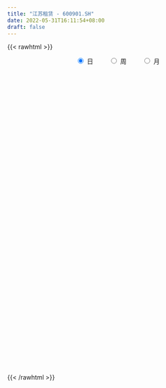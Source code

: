 ```yaml
---
title: "江苏租赁 - 600901.SH"
date: 2022-05-31T16:11:54+08:00
draft: false
---
```

{{< rawhtml >}}
    <div style="text-align: center">
        <label style="padding: 1rem;"><input style="margin-right: .5rem" type="radio" name="period" value="D" checked onclick="period_change(this)">日</label>
        <label style="padding: 1rem;"><input style="margin-right: .5rem" type="radio" name="period" value="W" onclick="period_change(this)">周</label>
        <label style="padding: 1rem;"><input style="margin-right: .5rem" type="radio" name="period" value="M" onclick="period_change(this)">月</label>
    </div>
    <div id="chart" style="height: 700px;"></div> 
    <script type="text/javascript">
        const D_v = [77847.0,58441.0,136965.58,109705.76,92277.81,76490.65,130241.2,122609.72,112179.14,156838.14,78187.45,58879.53,193073.0,135028.9,47012.0,55567.0,94654.34,46247.28,57328.27,44833.5,45670.28,56320.0,90008.09,47665.33,72191.0,81678.57,67113.0,52177.0,40929.0,65237.0,58009.99,63609.07,56734.08,85635.46,54046.0,53982.0,64424.03,42637.76,62832.0,75049.0,63107.0,67605.0,60308.0,69906.18,52095.0,72755.0,85595.5,88498.5,84505.18,58885.72,53972.0,117442.6,92926.89,124751.9,74208.1,49139.13,70342.59,56786.35,60741.83,50767.0,50289.43,75028.38,99716.13,128887.62,189721.59,153031.1,187992.59,159379.45,84742.0,104531.92,71844.63,116722.0,96529.43,193436.51,128582.07,222656.0,159961.0,155618.99,213650.3,226040.98,189857.99,157928.1,172332.4,105466.68,103209.98,96816.0,91104.89,211991.01,164283.72,199013.99,135733.28,173480.76,113071.0,190749.0,242134.75,141838.0,98448.0,78049.68,84647.0,81070.0,86169.18,145415.72,151689.94,143771.14,165075.37,92176.74,105393.0,130852.01,103203.0,123295.0,122499.57,103122.19,141463.2,110250.99,100087.0,533573.39,505465.87,606977.45,233468.27,172594.2,143183.06,100123.48,111481.0,101737.0,98287.0,95963.16,76327.77,72855.0,53358.48,71887.26,83940.66,78948.63,81595.51,90155.0,142027.0,96033.65,74206.14,181858.62,165851.18,182456.94,110852.99,129223.7,75742.7,77173.6,104374.52,136703.43,79717.59,146394.72,84263.44,116910.43,110070.5,87824.5,75919.5,110989.58,167285.09,171636.87,154147.0,163933.27,167273.91,177426.19,124581.92,103235.73,143148.3,96449.5,115095.05,104307.5,185670.74,136727.32,126612.33,152089.4,139062.02,132015.0,119107.71,128733.32,126007.62,149223.72,83605.14,104900.48,123090.92,81128.23,80460.75,112294.93,92017.84,99527.75,81571.02,165313.25,182380.57,104398.55,109950.7,138614.89,121278.78,140941.59,121889.97,129758.33,144770.18,175544.67,116842.63,127222.26,72826.76,194974.64,160678.25,109187.2,83583.57,112395.07,99670.19,75523.19,68845.0,88621.0,119048.02,79288.0,76544.23,101925.99,154048.14,144053.93,127384.31,124766.78,149868.76,206264.75,123578.81,112958.93,125107.44,122084.34,108244.17,95350.46,159308.71,214330.87,220914.44,186988.21,149287.63,156267.88,146904.11,205461.03,258028.99,188254.48,220319.35,190004.25,147348.07,123036.0,124760.81,160251.17,114225.96,328754.88,196843.36,119957.25,197033.56,147652.43,179375.0,173092.85,197013.35,262455.36]
const D_histogram = [0.0,-0.0011870085,0.0100295404,0.0194878401,0.0225430691,0.0219733231,0.0244592187,0.0263002517,0.019845943,0.0144331937,0.0063567154,0.001180469,-0.0155918184,-0.028602412,-0.0343407279,-0.0375286201,-0.0364785257,-0.0351308298,-0.0341743036,-0.0334415894,-0.0322178419,-0.0318576708,-0.0266371232,-0.020963543,-0.0158491533,-0.0071563229,-0.0049818005,-0.0022410489,-0.0004709711,-0.000000896,-0.0015509042,0.0016591519,0.0064936574,0.0132651119,0.0131370846,0.0116288865,0.0087146775,0.0080323981,0.0063797271,0.0053843188,0.0024667619,-0.0009211171,-0.0038242012,-0.0062689064,-0.0053035801,-0.0052197131,-0.003887551,-0.0030337274,-0.0019176755,-0.0000915124,0.0032648395,0.0032359856,0.0034598864,0.0008486827,-0.0034045603,-0.0048888726,-0.0015684351,0.0027997622,0.0052152886,0.0056749018,0.0054650629,0.0078016898,0.0068460865,0.0115834051,0.0190270754,0.0229726607,0.0179252101,0.0122192553,0.0081587229,0.0041367652,0.0015274031,-0.0024436645,-0.0034870758,0.0009409455,0.0043967924,0.0112194103,0.0179821363,0.0225249304,0.0301476322,0.0416128523,0.0464624133,0.0462117839,0.0361309558,0.0292501811,0.0199147565,0.0100782977,0.0034007583,0.0109346957,0.0132801224,0.0098334911,0.0053015563,-0.0032589266,-0.0091274453,-0.0100063492,-0.0035216856,-0.0052490893,-0.0066668385,-0.011368394,-0.0178621832,-0.0215243938,-0.0213838938,-0.0253662476,-0.0233315632,-0.0253200825,-0.0302618212,-0.0283919668,-0.0276467313,-0.0257955447,-0.0197220108,-0.0178167363,-0.0150095265,-0.0093759328,0.0019161424,0.0096172174,0.0164287947,0.0264492453,0.0283801699,0.0090183058,-0.0072384012,-0.0176998698,-0.0245337504,-0.0268992557,-0.0292526604,-0.0272411453,-0.0249175406,-0.0206828266,-0.0172056293,-0.0143462943,-0.011997798,-0.0100588705,-0.0060749694,-0.0021977055,0.0008209725,0.0037348946,0.0052348838,0.0063515884,0.0077485458,0.0110171635,0.0110951515,0.0085568158,0.0062663111,0.004836818,0.0046107886,0.0033471305,0.004472006,0.007618312,0.0082755239,0.0073256881,0.0059951852,0.0050756749,0.0044504006,0.003432296,0.0028134071,0.0030706556,0.0062305832,0.0086496055,0.0110512237,0.0138907346,0.0162243105,0.0163009549,0.0161088359,0.0145346086,0.0085760914,0.0049168109,0.0034727708,0.0022979758,0.0043221886,0.0034810979,0.0008738659,-0.0098404803,-0.0155369028,-0.0225085763,-0.0268952628,-0.0228227801,-0.0142032269,-0.0055335359,0.000345314,0.0041659527,0.0041063665,0.0027955033,0.0031494908,0.0051083619,0.0073716902,0.0090905114,0.0079768247,0.0116756696,0.0074618015,0.0044400953,0.002313896,0.0008551683,0.0028632216,0.0057453864,0.0078178541,0.0044955611,-0.0044181667,-0.0157656511,-0.0214664693,-0.0226804079,-0.0245405164,-0.0409282004,-0.0416779091,-0.038433169,-0.0315802748,-0.0269204153,-0.0202442386,-0.0143950036,-0.0123118001,-0.0126702161,-0.0055896157,-0.0037264163,0.002518521,0.0093898421,0.0216200813,0.0317707464,0.0310789753,0.0348652937,0.0334457409,0.0418504375,0.0392203992,0.0368636793,0.0335244031,0.0308549296,0.0298682794,0.0251592385,0.0183065879,0.0181625681,0.0055331313,-0.0148659824,-0.0205948181,-0.0245096721,-0.0210850474,-0.0084244675,0.0004524515,0.0100588786,0.0178155234,0.0150438298,0.0158929045,0.0147697617,0.0106487905,0.0090078893,0.0042261382,0.0125863139,0.0132536338,0.0126014384,0.0039864678,0.002131599,0.0028193133,0.0008908992,-0.002507994,0.0040065049]
const D_fast = [0.0,-0.0014837607,0.0122401734,0.0265704331,0.0352614294,0.0401850142,0.0487857144,0.0572018104,0.0557089875,0.0539045366,0.0474172371,0.042536108,0.021865866,0.0017046694,-0.0126188285,-0.0251888758,-0.0332584128,-0.0406934243,-0.048280474,-0.0559081572,-0.0627388701,-0.0703431168,-0.07178185,-0.0713491555,-0.0701970541,-0.0632933045,-0.0623642322,-0.0601837428,-0.0585314078,-0.0580615567,-0.0599992909,-0.0563744469,-0.049916527,-0.0398287945,-0.0366725507,-0.0352735271,-0.0360090667,-0.0346832466,-0.0347409859,-0.0343903145,-0.0366911809,-0.0403093392,-0.0441684735,-0.0481804053,-0.048540974,-0.0497620353,-0.0494017609,-0.0493063692,-0.0486697362,-0.0468664512,-0.0426938895,-0.0419137469,-0.0408248745,-0.0432239076,-0.0483282907,-0.0510348211,-0.0481064923,-0.0430383545,-0.0393190059,-0.0374406673,-0.0362842405,-0.0319971911,-0.0312412728,-0.0236081029,-0.0114076638,-0.0017189133,-0.0022850613,-0.0049362023,-0.006957054,-0.0099448204,-0.0121723317,-0.0167543154,-0.0186694957,-0.0140062381,-0.0094511931,0.0001762774,0.0114345375,0.0216085641,0.0367681741,0.0586366072,0.0751017715,0.0864040881,0.0853559989,0.0857877695,0.081431034,0.0741141497,0.0682867998,0.0785544112,0.0842198684,0.0832316099,0.0800250643,0.0706498497,0.0624994696,0.0591189784,0.0647232207,0.0616835447,0.0585990857,0.0510554318,0.0400960968,0.0310527877,0.0258473143,0.0155233985,0.0117251922,0.0034066522,-0.0091005417,-0.014328679,-0.0204951264,-0.0250928259,-0.0239497947,-0.0264987043,-0.0274438761,-0.0241542657,-0.0123831548,-0.0022777755,0.0086410005,0.0252737624,0.0342997295,0.0171924419,-0.0008738654,-0.0157603015,-0.0287276197,-0.0378179389,-0.0474845088,-0.0522832799,-0.0561890604,-0.057125053,-0.0579492631,-0.0586765016,-0.0593274549,-0.059903245,-0.0574380863,-0.0541102487,-0.0508863275,-0.0470386819,-0.0442299716,-0.04152537,-0.0381912761,-0.0321683675,-0.0293165916,-0.0297157234,-0.0304396504,-0.030659939,-0.0297332712,-0.0301601467,-0.0279172696,-0.0228663857,-0.0201402927,-0.0192587066,-0.0190904131,-0.0187410047,-0.0182536789,-0.0184137094,-0.0183292466,-0.0173043342,-0.0125867608,-0.0080053371,-0.0028409129,0.0034712816,0.0098609351,0.0140128182,0.0178479082,0.019907333,0.0160928387,0.0136627609,0.0130869135,0.0124866124,0.0155913724,0.0156205562,0.0132317907,0.0000573244,-0.0095233239,-0.0221221414,-0.0332326436,-0.0348658559,-0.0297971094,-0.0225108025,-0.0165456241,-0.0116834971,-0.0107164917,-0.0113284791,-0.0101871189,-0.0069511574,-0.0028449065,0.0011465426,0.002027062,0.0086448244,0.0062964066,0.0043847242,0.002836999,0.0015920633,0.0043159221,0.0086344334,0.0126613647,0.0104629619,0.0004446924,-0.0148442047,-0.0259116402,-0.0327956808,-0.0407909184,-0.0674106526,-0.0785798385,-0.0849433906,-0.0859855652,-0.0880558095,-0.0864406925,-0.0841902083,-0.0851849548,-0.0887109248,-0.0830277284,-0.0820961331,-0.0752215655,-0.0660027839,-0.0483675244,-0.0302741727,-0.0231962,-0.0106935581,-0.0037516756,0.0151156303,0.0222906919,0.0291498917,0.0341917163,0.0392359752,0.0457163948,0.0472971635,0.04502116,0.0494177821,0.0381716282,0.0140560189,0.0031784787,-0.0068637933,-0.0087104304,0.0018440326,0.0108340645,0.0229552112,0.0351657369,0.0361550008,0.0409773015,0.0435465992,0.0420878256,0.0426988967,0.0389736801,0.0504804343,0.0544611627,0.0569593269,0.0493409733,0.0480190042,0.0494115468,0.0477058575,0.0436799658,0.0511960909]
const D_slow = [0.0,-0.0002967521,0.002210633,0.007082593,0.0127183603,0.0182116911,0.0243264957,0.0309015587,0.0358630444,0.0394713429,0.0410605217,0.0413556389,0.0374576844,0.0303070814,0.0217218994,0.0123397444,0.0032201129,-0.0055625945,-0.0141061704,-0.0224665678,-0.0305210282,-0.038485446,-0.0451447268,-0.0503856125,-0.0543479008,-0.0561369816,-0.0573824317,-0.0579426939,-0.0580604367,-0.0580606607,-0.0584483867,-0.0580335988,-0.0564101844,-0.0530939064,-0.0498096353,-0.0469024136,-0.0447237443,-0.0427156447,-0.041120713,-0.0397746333,-0.0391579428,-0.0393882221,-0.0403442724,-0.041911499,-0.043237394,-0.0445423222,-0.04551421,-0.0462726418,-0.0467520607,-0.0467749388,-0.0459587289,-0.0451497325,-0.0442847609,-0.0440725903,-0.0449237303,-0.0461459485,-0.0465380573,-0.0458381167,-0.0445342946,-0.0431155691,-0.0417493034,-0.0397988809,-0.0380873593,-0.035191508,-0.0304347392,-0.024691574,-0.0202102715,-0.0171554576,-0.0151157769,-0.0140815856,-0.0136997348,-0.0143106509,-0.0151824199,-0.0149471835,-0.0138479854,-0.0110431329,-0.0065475988,-0.0009163662,0.0066205418,0.0170237549,0.0286393582,0.0401923042,0.0492250431,0.0565375884,0.0615162775,0.064035852,0.0648860415,0.0676197155,0.0709397461,0.0733981188,0.0747235079,0.0739087763,0.0716269149,0.0691253276,0.0682449062,0.0669326339,0.0652659243,0.0624238258,0.05795828,0.0525771815,0.0472312081,0.0408896462,0.0350567554,0.0287267348,0.0211612795,0.0140632878,0.0071516049,0.0007027188,-0.0042277839,-0.008681968,-0.0124343496,-0.0147783328,-0.0142992972,-0.0118949929,-0.0077877942,-0.0011754829,0.0059195596,0.0081741361,0.0063645358,0.0019395683,-0.0041938693,-0.0109186832,-0.0182318483,-0.0250421346,-0.0312715198,-0.0364422264,-0.0407436338,-0.0443302073,-0.0473296568,-0.0498443745,-0.0513631168,-0.0519125432,-0.0517073001,-0.0507735764,-0.0494648555,-0.0478769584,-0.0459398219,-0.043185531,-0.0404117431,-0.0382725392,-0.0367059614,-0.0354967569,-0.0343440598,-0.0335072772,-0.0323892757,-0.0304846977,-0.0284158167,-0.0265843947,-0.0250855984,-0.0238166796,-0.0227040795,-0.0218460055,-0.0211426537,-0.0203749898,-0.018817344,-0.0166549426,-0.0138921367,-0.010419453,-0.0063633754,-0.0022881367,0.0017390723,0.0053727244,0.0075167473,0.00874595,0.0096141427,0.0101886367,0.0112691838,0.0121394583,0.0123579248,0.0098978047,0.006013579,0.0003864349,-0.0063373808,-0.0120430758,-0.0155938826,-0.0169772665,-0.016890938,-0.0158494499,-0.0148228582,-0.0141239824,-0.0133366097,-0.0120595192,-0.0102165967,-0.0079439688,-0.0059497627,-0.0030308452,-0.0011653949,-0.0000553711,0.000523103,0.000736895,0.0014527004,0.002889047,0.0048435106,0.0059674008,0.0048628592,0.0009214464,-0.0044451709,-0.0101152729,-0.016250402,-0.0264824521,-0.0369019294,-0.0465102216,-0.0544052904,-0.0611353942,-0.0661964538,-0.0697952047,-0.0728731547,-0.0760407088,-0.0774381127,-0.0783697168,-0.0777400865,-0.075392626,-0.0699876057,-0.0620449191,-0.0542751752,-0.0455588518,-0.0371974166,-0.0267348072,-0.0169297074,-0.0077137876,0.0006673132,0.0083810456,0.0158481154,0.0221379251,0.026714572,0.0312552141,0.0326384969,0.0289220013,0.0237732968,0.0176458788,0.0123746169,0.0102685001,0.0103816129,0.0128963326,0.0173502135,0.0211111709,0.025084397,0.0287768375,0.0314390351,0.0336910074,0.034747542,0.0378941204,0.0412075289,0.0443578885,0.0453545054,0.0458874052,0.0465922335,0.0468149583,0.0461879598,0.047189586]
const D_data = [['2021-05-20', 5.1079, 5.0333, 5.0147, 5.1079],['2021-05-21', 5.0519, 5.0147, 5.0147, 5.0706],['2021-05-24', 5.0053, 5.2011, 5.0053, 5.229],['2021-05-25', 5.2011, 5.2477, 5.1545, 5.257],['2021-05-26', 5.257, 5.2197, 5.2104, 5.2757],['2021-05-27', 5.2477, 5.2011, 5.2011, 5.2477],['2021-05-28', 5.2104, 5.2663, 5.1638, 5.2943],['2021-05-31', 5.2663, 5.2943, 5.2104, 5.3223],['2021-06-01', 5.285, 5.2011, 5.1918, 5.2943],['2021-06-02', 5.2197, 5.2011, 5.1079, 5.229],['2021-06-03', 5.2011, 5.1452, 5.1358, 5.2477],['2021-06-04', 5.1265, 5.1545, 5.1172, 5.2011],['2021-06-07', 5.1079, 4.9494, 4.9215, 5.1172],['2021-06-08', 4.9215, 4.9028, 4.8749, 4.9774],['2021-06-09', 4.9308, 4.9215, 4.9028, 4.9494],['2021-06-10', 4.9215, 4.9028, 4.8935, 4.9494],['2021-06-11', 4.9028, 4.9215, 4.8655, 4.9494],['2021-06-15', 4.9215, 4.9028, 4.8842, 4.9308],['2021-06-16', 4.8935, 4.8749, 4.8376, 4.9215],['2021-06-17', 4.8562, 4.8469, 4.8282, 4.8935],['2021-06-18', 4.8282, 4.8282, 4.8096, 4.8562],['2021-06-21', 4.8189, 4.791, 4.7723, 4.8282],['2021-06-22', 4.8003, 4.8376, 4.7723, 4.8562],['2021-06-23', 4.8282, 4.8469, 4.8003, 4.8655],['2021-06-24', 4.8655, 4.8469, 4.8189, 4.8935],['2021-06-25', 4.8376, 4.9121, 4.8376, 4.9215],['2021-06-28', 4.9028, 4.8469, 4.8282, 4.9308],['2021-06-29', 4.8469, 4.8562, 4.8189, 4.8562],['2021-06-30', 4.8469, 4.8469, 4.8282, 4.8749],['2021-07-01', 4.8655, 4.8282, 4.8003, 4.8655],['2021-07-02', 4.8096, 4.791, 4.7723, 4.8282],['2021-07-05', 4.8003, 4.8469, 4.7816, 4.8655],['2021-07-06', 4.8562, 4.8842, 4.8189, 4.9121],['2021-07-07', 4.9028, 4.9401, 4.8842, 4.9774],['2021-07-08', 4.9401, 4.8749, 4.8655, 4.9774],['2021-07-09', 4.9215, 4.8562, 4.8282, 4.9215],['2021-07-12', 4.8655, 4.8282, 4.8189, 4.8842],['2021-07-13', 4.8469, 4.8469, 4.8096, 4.8562],['2021-07-14', 4.8469, 4.8282, 4.791, 4.8562],['2021-07-15', 4.8096, 4.8282, 4.8003, 4.8749],['2021-07-16', 4.8282, 4.791, 4.7816, 4.8469],['2021-07-19', 4.8096, 4.763, 4.735, 4.8189],['2021-07-20', 4.763, 4.7444, 4.7164, 4.763],['2021-07-21', 4.7537, 4.7257, 4.6978, 4.763],['2021-07-22', 4.7257, 4.7537, 4.7164, 4.7723],['2021-07-23', 4.7537, 4.735, 4.7071, 4.7816],['2021-07-26', 4.7164, 4.7444, 4.7164, 4.791],['2021-07-27', 4.7444, 4.735, 4.7257, 4.8003],['2021-07-28', 4.7257, 4.735, 4.6978, 4.7816],['2021-07-29', 4.7257, 4.7444, 4.7257, 4.7723],['2021-07-30', 4.735, 4.7723, 4.7257, 4.791],['2021-08-02', 4.7537, 4.735, 4.6791, 4.8003],['2021-08-03', 4.7257, 4.735, 4.7071, 4.763],['2021-08-04', 4.7537, 4.6884, 4.6698, 4.7537],['2021-08-05', 4.6698, 4.6418, 4.6325, 4.6978],['2021-08-06', 4.6418, 4.6511, 4.6325, 4.6698],['2021-08-09', 4.6511, 4.7071, 4.6511, 4.7257],['2021-08-10', 4.7071, 4.735, 4.6884, 4.7444],['2021-08-11', 4.7444, 4.7257, 4.7164, 4.7723],['2021-08-12', 4.763, 4.7071, 4.6884, 4.763],['2021-08-13', 4.7071, 4.6978, 4.6698, 4.7071],['2021-08-16', 4.7164, 4.735, 4.6698, 4.7444],['2021-08-17', 4.7257, 4.6978, 4.6884, 4.7537],['2021-08-18', 4.6884, 4.7816, 4.6791, 4.8003],['2021-08-19', 4.7816, 4.8562, 4.7816, 4.9121],['2021-08-20', 4.8003, 4.8562, 4.763, 4.8935],['2021-08-23', 4.8562, 4.7537, 4.7071, 4.8655],['2021-08-24', 4.7537, 4.7257, 4.7071, 4.7723],['2021-08-25', 4.735, 4.7257, 4.7071, 4.735],['2021-08-26', 4.7257, 4.7071, 4.6978, 4.7444],['2021-08-27', 4.7164, 4.7071, 4.6884, 4.7257],['2021-08-30', 4.7071, 4.6698, 4.6511, 4.7164],['2021-08-31', 4.6511, 4.6884, 4.6418, 4.6884],['2021-09-01', 4.6978, 4.763, 4.6418, 4.791],['2021-09-02', 4.763, 4.7723, 4.7444, 4.8003],['2021-09-03', 4.8003, 4.8469, 4.8003, 4.8935],['2021-09-06', 4.8376, 4.8935, 4.8376, 4.9215],['2021-09-07', 4.9215, 4.9121, 4.8655, 4.9401],['2021-09-08', 4.9494, 5.0053, 4.9308, 5.0333],['2021-09-09', 5.0147, 5.1358, 4.9681, 5.2011],['2021-09-10', 5.1452, 5.1358, 5.0613, 5.1824],['2021-09-13', 5.1265, 5.1265, 5.0986, 5.1638],['2021-09-14', 5.1265, 5.0147, 4.996, 5.1358],['2021-09-15', 5.0147, 5.0426, 4.996, 5.0706],['2021-09-16', 5.0519, 4.996, 4.9867, 5.0799],['2021-09-17', 5.024, 4.9587, 4.9028, 5.024],['2021-09-22', 4.9028, 4.9681, 4.8935, 4.9774],['2021-09-23', 4.9867, 5.1638, 4.9867, 5.1918],['2021-09-24', 5.1358, 5.1452, 5.1358, 5.2477],['2021-09-27', 5.1918, 5.0892, 5.024, 5.229],['2021-09-28', 5.0892, 5.0706, 5.0613, 5.1545],['2021-09-29', 5.0613, 4.996, 4.9681, 5.0706],['2021-09-30', 5.0053, 4.996, 4.9587, 5.0333],['2021-10-08', 5.0333, 5.0426, 5.0053, 5.0986],['2021-10-11', 5.0519, 5.1545, 5.0519, 5.1731],['2021-10-12', 5.1079, 5.0706, 5.0519, 5.1358],['2021-10-13', 5.0799, 5.0706, 5.0147, 5.0892],['2021-10-14', 5.0799, 5.0147, 5.0053, 5.0799],['2021-10-15', 5.0333, 4.9587, 4.9494, 5.0333],['2021-10-18', 4.9681, 4.9587, 4.9401, 4.996],['2021-10-19', 4.9774, 4.9867, 4.9494, 4.996],['2021-10-20', 4.9774, 4.9121, 4.9028, 4.9867],['2021-10-21', 4.9215, 4.9681, 4.9028, 5.0147],['2021-10-22', 4.9867, 4.9028, 4.8842, 4.996],['2021-10-25', 4.9215, 4.8282, 4.8189, 4.9215],['2021-10-26', 4.8189, 4.8842, 4.8189, 4.9028],['2021-10-27', 4.9028, 4.8562, 4.8376, 4.9028],['2021-10-28', 4.8562, 4.8562, 4.7723, 4.8935],['2021-10-29', 4.8655, 4.9121, 4.8189, 4.9401],['2021-11-01', 4.9028, 4.8655, 4.8376, 4.9215],['2021-11-02', 4.8749, 4.8749, 4.8189, 4.8842],['2021-11-03', 4.8655, 4.9215, 4.8376, 4.9308],['2021-11-04', 4.9215, 5.0333, 4.8935, 5.0333],['2021-11-05', 5.0147, 5.0426, 5.0053, 5.0519],['2021-11-08', 5.024, 5.0799, 5.0053, 5.0799],['2021-11-09', 5.2757, 5.1824, 5.1358, 5.3036],['2021-11-10', 5.1731, 5.1358, 5.0986, 5.1731],['2021-11-11', 4.8562, 4.8376, 4.8096, 4.8842],['2021-11-12', 4.8189, 4.7816, 4.763, 4.8282],['2021-11-15', 4.8003, 4.7723, 4.7444, 4.8003],['2021-11-16', 4.7723, 4.7537, 4.7444, 4.7816],['2021-11-17', 4.7537, 4.763, 4.7537, 4.7723],['2021-11-18', 4.763, 4.7257, 4.7257, 4.7723],['2021-11-19', 4.7257, 4.7537, 4.7071, 4.7537],['2021-11-22', 4.7444, 4.7444, 4.7164, 4.763],['2021-11-23', 4.7444, 4.763, 4.735, 4.7723],['2021-11-24', 4.763, 4.7537, 4.735, 4.7723],['2021-11-25', 4.7537, 4.7444, 4.735, 4.763],['2021-11-26', 4.7444, 4.735, 4.7257, 4.7444],['2021-11-29', 4.7071, 4.7257, 4.6978, 4.7257],['2021-11-30', 4.7257, 4.7537, 4.7164, 4.763],['2021-12-01', 4.735, 4.763, 4.7257, 4.763],['2021-12-02', 4.7444, 4.763, 4.735, 4.7723],['2021-12-03', 4.763, 4.7723, 4.7444, 4.7816],['2021-12-06', 4.7816, 4.763, 4.7444, 4.8189],['2021-12-07', 4.7816, 4.763, 4.735, 4.7816],['2021-12-08', 4.763, 4.7723, 4.735, 4.7723],['2021-12-09', 4.7723, 4.8096, 4.7537, 4.8189],['2021-12-10', 4.8096, 4.7816, 4.763, 4.8096],['2021-12-13', 4.7816, 4.7444, 4.7444, 4.791],['2021-12-14', 4.7444, 4.735, 4.7164, 4.7537],['2021-12-15', 4.735, 4.735, 4.7164, 4.7537],['2021-12-16', 4.735, 4.7444, 4.7164, 4.7444],['2021-12-17', 4.735, 4.7257, 4.7257, 4.7444],['2021-12-20', 4.7257, 4.7537, 4.7257, 4.7537],['2021-12-21', 4.7444, 4.791, 4.7257, 4.8003],['2021-12-22', 4.791, 4.7723, 4.763, 4.791],['2021-12-23', 4.7816, 4.7537, 4.7257, 4.7816],['2021-12-24', 4.7444, 4.7444, 4.7257, 4.7537],['2021-12-27', 4.7537, 4.7444, 4.735, 4.7723],['2021-12-28', 4.7444, 4.7444, 4.7257, 4.7537],['2021-12-29', 4.7444, 4.735, 4.7257, 4.7537],['2021-12-30', 4.735, 4.735, 4.7257, 4.7537],['2021-12-31', 4.7444, 4.7444, 4.7257, 4.7537],['2022-01-04', 4.7444, 4.791, 4.7444, 4.8003],['2022-01-05', 4.8003, 4.8003, 4.7723, 4.8189],['2022-01-06', 4.791, 4.8189, 4.7723, 4.8282],['2022-01-07', 4.8096, 4.8469, 4.8003, 4.8655],['2022-01-10', 4.8655, 4.8655, 4.8282, 4.8935],['2022-01-11', 4.8469, 4.8562, 4.8469, 4.9028],['2022-01-12', 4.8562, 4.8655, 4.8282, 4.8842],['2022-01-13', 4.8655, 4.8562, 4.8469, 4.8935],['2022-01-14', 4.8469, 4.791, 4.7816, 4.8655],['2022-01-17', 4.8003, 4.8003, 4.791, 4.8282],['2022-01-18', 4.8003, 4.8189, 4.7816, 4.8282],['2022-01-19', 4.8189, 4.8189, 4.8003, 4.8282],['2022-01-20', 4.8189, 4.8655, 4.8003, 4.8935],['2022-01-21', 4.8562, 4.8376, 4.8096, 4.8749],['2022-01-24', 4.8282, 4.8096, 4.7816, 4.8376],['2022-01-25', 4.8003, 4.6698, 4.6605, 4.8096],['2022-01-26', 4.6791, 4.6791, 4.6605, 4.7071],['2022-01-27', 4.6698, 4.6139, 4.6139, 4.6791],['2022-01-28', 4.6418, 4.5952, 4.5673, 4.6418],['2022-02-07', 4.6325, 4.6791, 4.6139, 4.6978],['2022-02-08', 4.6884, 4.7537, 4.6698, 4.763],['2022-02-09', 4.7537, 4.791, 4.735, 4.8096],['2022-02-10', 4.7816, 4.791, 4.763, 4.8189],['2022-02-11', 4.791, 4.791, 4.7723, 4.8189],['2022-02-14', 4.791, 4.7537, 4.7257, 4.8003],['2022-02-15', 4.7444, 4.735, 4.7257, 4.763],['2022-02-16', 4.7537, 4.7537, 4.735, 4.7816],['2022-02-17', 4.763, 4.7816, 4.7444, 4.8096],['2022-02-18', 4.7816, 4.8003, 4.7537, 4.8096],['2022-02-21', 4.8003, 4.8096, 4.7816, 4.8189],['2022-02-22', 4.791, 4.7816, 4.7444, 4.8003],['2022-02-23', 4.791, 4.8562, 4.7444, 4.8655],['2022-02-24', 4.8282, 4.763, 4.735, 4.8749],['2022-02-25', 4.7723, 4.763, 4.7444, 4.791],['2022-02-28', 4.7723, 4.763, 4.7444, 4.791],['2022-03-01', 4.7723, 4.763, 4.735, 4.7816],['2022-03-02', 4.7444, 4.8096, 4.735, 4.8282],['2022-03-03', 4.8096, 4.8376, 4.8003, 4.8562],['2022-03-04', 4.8376, 4.8469, 4.791, 4.8749],['2022-03-07', 4.8282, 4.7816, 4.7723, 4.8469],['2022-03-08', 4.7723, 4.6791, 4.6791, 4.791],['2022-03-09', 4.6791, 4.5859, 4.4927, 4.7257],['2022-03-10', 4.6325, 4.5952, 4.5952, 4.6791],['2022-03-11', 4.5579, 4.6139, 4.4834, 4.6232],['2022-03-14', 4.5766, 4.5766, 4.5673, 4.6232],['2022-03-15', 4.5673, 4.3156, 4.297, 4.5673],['2022-03-16', 4.3808, 4.4274, 4.2503, 4.4554],['2022-03-17', 4.4741, 4.4461, 4.4368, 4.5113],['2022-03-18', 4.4461, 4.4834, 4.4274, 4.4927],['2022-03-21', 4.4927, 4.4554, 4.4088, 4.502],['2022-03-22', 4.4368, 4.4834, 4.4274, 4.5207],['2022-03-23', 4.502, 4.4834, 4.4461, 4.5113],['2022-03-24', 4.4741, 4.4368, 4.4181, 4.4927],['2022-03-25', 4.4368, 4.3902, 4.3902, 4.4554],['2022-03-28', 4.3808, 4.4834, 4.3622, 4.502],['2022-03-29', 4.4741, 4.4274, 4.4181, 4.502],['2022-03-30', 4.4368, 4.4927, 4.4274, 4.4927],['2022-03-31', 4.4927, 4.53, 4.4647, 4.5579],['2022-04-01', 4.5113, 4.6511, 4.502, 4.6605],['2022-04-06', 4.6325, 4.6978, 4.6139, 4.7164],['2022-04-07', 4.6978, 4.6045, 4.6045, 4.7444],['2022-04-08', 4.5952, 4.6884, 4.5859, 4.7164],['2022-04-11', 4.6791, 4.6511, 4.6418, 4.7164],['2022-04-12', 4.6791, 4.8189, 4.6511, 4.8282],['2022-04-13', 4.791, 4.7257, 4.7164, 4.791],['2022-04-14', 4.7444, 4.7444, 4.7257, 4.791],['2022-04-15', 4.7537, 4.7444, 4.7164, 4.8096],['2022-04-18', 4.7444, 4.763, 4.6978, 4.7816],['2022-04-19', 4.735, 4.8003, 4.7164, 4.8003],['2022-04-20', 4.8096, 4.763, 4.7537, 4.8189],['2022-04-21', 4.7537, 4.7257, 4.6978, 4.8189],['2022-04-22', 4.7257, 4.8096, 4.6978, 4.8189],['2022-04-25', 4.7816, 4.6325, 4.6232, 4.791],['2022-04-26', 4.6418, 4.4461, 4.4461, 4.6511],['2022-04-27', 4.4554, 4.5486, 4.3902, 4.5673],['2022-04-28', 4.5207, 4.53, 4.4647, 4.5766],['2022-04-29', 4.5579, 4.6045, 4.5113, 4.6418],['2022-05-05', 4.5766, 4.7537, 4.5579, 4.763],['2022-05-06', 4.6978, 4.763, 4.6605, 4.8842],['2022-05-09', 4.763, 4.8282, 4.7444, 4.8376],['2022-05-10', 4.8096, 4.8655, 4.735, 4.8842],['2022-05-11', 4.8376, 4.763, 4.763, 4.8562],['2022-05-12', 4.7444, 4.8189, 4.735, 4.8282],['2022-05-13', 4.8189, 4.8096, 4.763, 4.8376],['2022-05-16', 4.791, 4.7723, 4.7444, 4.8003],['2022-05-17', 4.8003, 4.8003, 4.7537, 4.8562],['2022-05-18', 4.8003, 4.7537, 4.7537, 4.8376],['2022-05-19', 4.7257, 4.9401, 4.7164, 4.9774],['2022-05-20', 4.9121, 4.8842, 4.8562, 4.9308],['2022-05-23', 4.8842, 4.8842, 4.8562, 4.8935],['2022-05-24', 4.8842, 4.7723, 4.763, 4.9215],['2022-05-25', 4.7723, 4.8376, 4.7723, 4.8469],['2022-05-26', 4.8562, 4.8749, 4.8376, 4.9028],['2022-05-27', 4.8935, 4.8469, 4.8189, 4.9028],['2022-05-30', 4.88, 4.82, 4.8, 4.89],['2022-05-31', 4.84, 4.96, 4.82, 5.0]]
const W_v = [16501.73,10587448.3099999987,6704153.8399999989,3769651.9700000002,2780390.5599999996,1190441.71,4832119.1299999999,3961869.3300000001,2135371.5099999998,951179.13,1861151.21,1775365.79,3010391.7400000002,2485352.6599999997,1346324.8100000001,1086582.74,1107692.76,981685.41,1060778.3699999999,1053463.76,1251816.29,1841058.96,1068426.1099999999,785278.91,645884.1899999999,629898.8099999999,627010.5599999999,516446.3700000001,520253.46,679815.1899999999,532933.27,783321.67,599875.75,1418198.48,1879488.8599999999,1055548.23,1346927.48,1211803.4700000002,560125.45,622496.45,548732.6899999999,637043.28,462147.7,335126.48,659824.75,517164.16,441165.78,442080.82,637766.25,2186315.1799999997,4989710.46,4211559.6399999997,1831272.2,1709516.96,1191132.02,1421806.01,1283527.05,1868338.9399999999,956758.3999999999,318408.21,831526.1000000001,662498.6200000001,476931.86,523600.42,299246.88,465053.7,837385.08,624826.35,547328.0399999999,418575.52,363208.36,388286.19,694760.3300000001,510016.14,417117.49,542049.13,364834.51,769397.59,1369244.03,920924.36,426184.8100000001,73968.74,285366.08,613894.4400000001,331137.93,460622.77,536953.5600000001,308973.31,302752.47,339891.85,276601.13,487298.21,1272995.3400000001,1036678.27,890171.1499999999,986998.75,764455.8500000001,528410.95,842016.96,971210.8400000001,1266605.0,1026441.6,851743.75,870638.1,718672.49,488090.44,376416.3,427357.1,326970.06,352833.8,464975.24,497070.9,640497.4,942334.45,639909.2000000001,611716.3200000001,417599.02,515499.51,414753.12,1240226.0800000001,3103407.4500000002,3753472.9299999997,2582936.4999999995,983214.8199999999,1184146.3300000001,786899.8,1228613.6900000002,756570.51,611991.09,553513.97,397294.62,382467.0,199799.15,100088.0,487387.9,395925.73,350731.11,419409.27,429664.52,385893.65,521396.69,912419.7,520256.18,417984.41,412106.47,301322.66,487743.11,484340.1899999999,353649.28,324598.37,322174.6,218646.89,152678.47,460409.39,439070.97,500491.4,372518.0,481752.72,406987.23,243200.7,342615.87,308577.86,533208.4400000001,198989.08,445001.66,396411.92,545680.9999999999,528693.98,525335.24,194079.33,347862.99,283465.99,314006.61,308049.79,322669.18,371456.9,458468.62,288927.2,646384.8199999999,608490.5900000001,757926.01,945129.26,635753.16,467379.62,621299.03,190749.0,645117.4299999999,608115.98,596700.12,600630.9500000001,1979571.98,629118.74,396791.41,406527.06,659976.59,575449.9300000001,551453.7,501714.51,657002.23,715666.05,638250.11,668886.46,592470.28,488992.67,633191.1400000001,632675.9299999999,694138.0700000001,621250.4199999999,445054.45,530854.38,396205.02,717778.6899999999,699318.55,860362.27,463490.02,868962.1500000001,924836.1800000001,817111.09,459468.71]
const W_histogram = [0.0,0.0938949288,0.1099515148,0.0425920387,0.0115093919,-0.0313468856,0.0342287294,-0.0188857923,-0.0507108958,-0.063789838,-0.0596484956,-0.0499514247,-0.0170512902,-0.0424823451,-0.0700314181,-0.1275410493,-0.1898408593,-0.2137729488,-0.2474870688,-0.2452489303,-0.1922998109,-0.1559478657,-0.150375111,-0.1263847508,-0.1184959337,-0.0931203274,-0.0814382859,-0.0620265099,-0.0475422948,-0.0226682767,-0.0124136051,-0.0557825555,-0.0801302584,-0.0659909629,-0.0257094185,-0.0103241651,0.0294786001,0.0295974305,0.0335384542,0.0432488711,0.0481310135,0.0595512854,0.0602186638,0.0686138735,0.0765529007,0.0768187638,0.0715565272,0.0592790142,0.0677082883,0.1083927984,0.1810373163,0.2114316709,0.2200658052,0.227183104,0.2036897803,0.1942097566,0.172647883,0.157320007,0.1060691008,0.061423023,0.0100409099,-0.0397527404,-0.0680639202,-0.0781312244,-0.0912272578,-0.087024293,-0.0510684379,-0.0432212356,-0.0299220536,-0.0289275205,-0.0243166347,-0.0133113026,-0.012858993,-0.0276436642,-0.0231054376,-0.0190410045,-0.0165217205,0.0027270499,0.0309102022,0.0275606645,0.0137240361,0.001015541,0.0026138642,0.0006962893,0.0079952066,0.0136564374,0.02012672,0.0170059964,0.0128551735,0.0179536644,0.0209916251,0.0241519549,0.0336329958,0.0448874808,0.052240784,0.0437149037,0.0347413993,0.0150997525,-0.0264046431,-0.048112002,-0.0389070729,-0.0522341715,-0.0384313558,-0.0384521459,-0.0529836169,-0.060085868,-0.0609502318,-0.056635679,-0.0507931422,-0.0490335445,-0.0320275548,-0.0116701176,0.0043547775,0.0119639997,0.0192584957,0.0270079624,0.025953033,0.0333901867,0.0417592563,0.0691579077,0.1051988568,0.1366205265,0.1225556532,0.121077759,0.1114830172,0.0981792449,0.085283505,0.0697364315,0.0486717045,0.019494071,0.007036078,-0.0112361627,-0.0242685637,-0.0253712333,-0.0171961621,-0.0171374482,-0.0283393866,-0.0329605738,-0.0387875629,-0.0303047792,-0.0171788314,-0.0057418814,-0.0140040366,-0.017223731,-0.0283642153,-0.0330928976,-0.0425096753,-0.0458057251,-0.051204077,-0.0620323248,-0.0659567307,-0.0618155536,-0.0459177865,-0.0363668425,-0.0187928357,-0.0027100359,0.0115948122,0.0285272547,0.0382533495,0.0423040047,0.0470005517,0.0455391481,0.053177771,0.0535731831,0.0551124113,0.038757246,0.0422877861,0.034809503,0.013009088,-0.0077396707,-0.0154154572,-0.0275424666,-0.0298716928,-0.0341914962,-0.0388674517,-0.0374787404,-0.04239129,-0.0401842197,-0.026410387,-0.0256725158,-0.0146485771,0.0117931771,0.0167464884,0.0311375333,0.0291950059,0.0295456995,0.02291981,0.0140031291,0.0082470474,0.0124896155,-0.0022363405,-0.0131984466,-0.0206095882,-0.0217857873,-0.0207296272,-0.0224432979,-0.020991261,-0.0187766851,-0.0096161497,-0.0066690327,-0.0012143482,-0.0129144496,-0.0067591648,-0.0016217289,-0.0003617808,0.00613731,-0.0046583049,-0.0191760547,-0.032841617,-0.022583986,-0.012087639,-0.0007709647,0.0110555156,0.0053064567,0.0120347734,0.0190623317,0.0276525004,0.0295675498,0.03672916]
const W_fast = [0.0,0.117368661,0.1609131257,0.1042016593,0.0759963605,0.0253033616,0.0994361589,0.0416001891,-0.0029026383,-0.03192904,-0.0426998215,-0.0454906068,-0.0168532949,-0.0529049361,-0.0979618636,-0.1873567571,-0.2971167819,-0.3744921086,-0.4700779958,-0.5291520898,-0.5242779232,-0.5269129445,-0.5589339675,-0.566539795,-0.5882749613,-0.5861794368,-0.5948569668,-0.5909518183,-0.5883531769,-0.569146228,-0.5619949577,-0.619309547,-0.6636898144,-0.6660482596,-0.6321940699,-0.6193898578,-0.5722174425,-0.5646992545,-0.5523736172,-0.5318509826,-0.5149360868,-0.4886279936,-0.4729059492,-0.4473572711,-0.4202800188,-0.4008094647,-0.3881825695,-0.3856403289,-0.3602839828,-0.2925012731,-0.1745974262,-0.0913451538,-0.0276945682,0.0362185067,0.063647628,0.1027200435,0.1243201406,0.1483222664,0.1235886354,0.0942983133,0.0454264277,-0.0143054078,-0.0596325676,-0.0892326779,-0.1251355258,-0.1426886342,-0.1194998886,-0.1224579951,-0.1166393265,-0.1228766736,-0.1243449464,-0.11666744,-0.1194298786,-0.1411254659,-0.1423635987,-0.1430594167,-0.1446705629,-0.1247400299,-0.0888293271,-0.0852886987,-0.095694318,-0.1081489279,-0.1058971387,-0.1076406413,-0.0983429223,-0.0892675822,-0.0777656196,-0.0766348441,-0.0775718736,-0.0679849666,-0.0596990996,-0.050500781,-0.0326114912,-0.010135136,0.0102783631,0.0126812088,0.0123930542,-0.0034736545,-0.0515792108,-0.0853145702,-0.0858364094,-0.1122220508,-0.1080270741,-0.1176609006,-0.1454382759,-0.167561994,-0.1836639157,-0.1935082827,-0.2003640314,-0.2108628199,-0.2018637189,-0.1844238111,-0.1673102216,-0.1567099995,-0.1446008795,-0.1300994223,-0.1246660934,-0.1088813931,-0.0900725094,-0.0453843811,0.0169562822,0.0825330836,0.0991071236,0.1278986692,0.1461746816,0.1574157206,0.1658408569,0.1677278913,0.1588310903,0.1345269746,0.1238280011,0.1027467198,0.0836471778,0.0762016999,0.0800777306,0.0758520825,0.0575652974,0.0447039667,0.0291800869,0.0300866758,0.0389179158,0.0489193954,0.037156231,0.0296306039,0.0113990658,-0.0016028409,-0.0216470374,-0.0363945186,-0.0545938896,-0.0809302187,-0.1013438073,-0.1126565185,-0.108238198,-0.1077789646,-0.0949031668,-0.079497876,-0.0622943248,-0.0382300687,-0.0189406365,-0.0043139801,0.0121327049,0.0220560882,0.0429891539,0.0567778618,0.0720951929,0.0654293389,0.0795318256,0.0807559183,0.0622077753,0.0395240989,0.0279944482,0.0089818221,-0.0008153273,-0.0136830048,-0.0280758233,-0.036056797,-0.0515671691,-0.0594061538,-0.0522349179,-0.0579151755,-0.0505533811,-0.0211633327,-0.0120233993,0.0101520289,0.015508253,0.0232453715,0.0223494345,0.0169335358,0.013239216,0.020604188,0.0053191469,-0.0089425708,-0.0215061095,-0.0281287554,-0.0322550021,-0.0395794974,-0.0433752757,-0.045854871,-0.0390983731,-0.0378185143,-0.0326674168,-0.0475961306,-0.043130637,-0.0383986333,-0.0372291304,-0.0291957121,-0.0411559033,-0.0604676667,-0.0823436333,-0.0777319988,-0.0702575615,-0.0591336285,-0.0445432692,-0.048965714,-0.0392287039,-0.0274355626,-0.0119322689,-0.002625332,0.0137185682]
const W_slow = [0.0,0.0234737322,0.0509616109,0.0616096206,0.0644869686,0.0566502472,0.0652074295,0.0604859814,0.0478082575,0.031860798,0.0169486741,0.0044608179,0.0001979953,-0.0104225909,-0.0279304455,-0.0598157078,-0.1072759226,-0.1607191598,-0.222590927,-0.2839031596,-0.3319781123,-0.3709650787,-0.4085588565,-0.4401550442,-0.4697790276,-0.4930591095,-0.5134186809,-0.5289253084,-0.5408108821,-0.5464779513,-0.5495813525,-0.5635269914,-0.583559556,-0.6000572967,-0.6064846514,-0.6090656927,-0.6016960426,-0.594296685,-0.5859120715,-0.5750998537,-0.5630671003,-0.548179279,-0.533124613,-0.5159711446,-0.4968329195,-0.4776282285,-0.4597390967,-0.4449193431,-0.4279922711,-0.4008940715,-0.3556347424,-0.3027768247,-0.2477603734,-0.1909645974,-0.1400421523,-0.0914897132,-0.0483277424,-0.0089977407,0.0175195346,0.0328752903,0.0353855178,0.0254473327,0.0084313526,-0.0111014535,-0.033908268,-0.0556643412,-0.0684314507,-0.0792367596,-0.086717273,-0.0939491531,-0.1000283118,-0.1033561374,-0.1065708857,-0.1134818017,-0.1192581611,-0.1240184122,-0.1281488423,-0.1274670799,-0.1197395293,-0.1128493632,-0.1094183542,-0.1091644689,-0.1085110029,-0.1083369305,-0.1063381289,-0.1029240195,-0.0978923395,-0.0936408405,-0.0904270471,-0.085938631,-0.0806907247,-0.074652736,-0.066244487,-0.0550226168,-0.0419624208,-0.0310336949,-0.0223483451,-0.018573407,-0.0251745677,-0.0372025682,-0.0469293365,-0.0599878793,-0.0695957183,-0.0792087548,-0.092454659,-0.107476126,-0.1227136839,-0.1368726037,-0.1495708892,-0.1618292754,-0.1698361641,-0.1727536935,-0.1716649991,-0.1686739992,-0.1638593752,-0.1571073846,-0.1506191264,-0.1422715797,-0.1318317657,-0.1145422887,-0.0882425746,-0.0540874429,-0.0234485296,0.0068209101,0.0346916644,0.0592364757,0.0805573519,0.0979914598,0.1101593859,0.1150329036,0.1167919231,0.1139828825,0.1079157415,0.1015729332,0.0972738927,0.0929895306,0.085904684,0.0776645405,0.0679676498,0.060391455,0.0560967472,0.0546612768,0.0511602676,0.0468543349,0.0397632811,0.0314900567,0.0208626379,0.0094112066,-0.0033898127,-0.0188978939,-0.0353870765,-0.0508409649,-0.0623204116,-0.0714121222,-0.0761103311,-0.0767878401,-0.073889137,-0.0667573234,-0.057193986,-0.0466179848,-0.0348678469,-0.0234830599,-0.0101886171,0.0032046787,0.0169827815,0.026672093,0.0372440395,0.0459464153,0.0491986873,0.0472637696,0.0434099053,0.0365242887,0.0290563655,0.0205084914,0.0107916285,0.0014219434,-0.0091758791,-0.019221934,-0.0258245308,-0.0322426598,-0.035904804,-0.0329565098,-0.0287698877,-0.0209855043,-0.0136867529,-0.006300328,-0.0005703755,0.0029304068,0.0049921686,0.0081145725,0.0075554874,0.0042558757,-0.0008965213,-0.0063429681,-0.0115253749,-0.0171361994,-0.0223840147,-0.0270781859,-0.0294822234,-0.0311494816,-0.0314530686,-0.034681681,-0.0363714722,-0.0367769044,-0.0368673496,-0.0353330221,-0.0364975983,-0.041291612,-0.0495020163,-0.0551480128,-0.0581699225,-0.0583626637,-0.0555987848,-0.0542721706,-0.0512634773,-0.0464978944,-0.0395847693,-0.0321928818,-0.0230105918]
const W_data = [['2018-03-02', 6.0631, 8.0032, 6.0631, 8.0032],['2018-03-09', 8.8036, 9.4745, 8.3347, 10.3072],['2018-03-16', 9.5635, 8.8844, 8.658, 10.3638],['2018-03-23', 8.8763, 7.7688, 7.7688, 9.1593],['2018-03-30', 7.4778, 7.9871, 7.2838, 8.2862],['2018-04-04', 7.9547, 7.6395, 7.5586, 8.0113],['2018-04-13', 7.5182, 9.0703, 7.4616, 9.709],['2018-04-20', 8.7712, 7.6314, 7.5748, 8.9976],['2018-04-27', 7.6152, 7.6475, 7.5424, 8.1568],['2018-05-04', 7.7284, 7.7203, 7.599, 7.8739],['2018-05-11', 7.7445, 7.8658, 7.7041, 8.1568],['2018-05-18', 7.8173, 7.9305, 7.7203, 8.1568],['2018-05-25', 7.9951, 8.3104, 7.9466, 8.7308],['2018-06-01', 8.3023, 7.5748, 7.3888, 8.6419],['2018-06-08', 7.5909, 7.3565, 7.308, 7.7365],['2018-06-15', 7.3565, 6.6644, 6.566, 7.3888],['2018-06-22', 6.5496, 6.1397, 5.8446, 6.5496],['2018-06-29', 6.2709, 6.2053, 5.8774, 6.2791],['2018-07-06', 6.2053, 5.7135, 5.5086, 6.2053],['2018-07-13', 5.7135, 5.8446, 5.4922, 5.9348],['2018-07-20', 5.8692, 6.4103, 5.7709, 6.4103],['2018-07-27', 6.2955, 6.2545, 6.1151, 6.5496],['2018-08-03', 6.2381, 5.8037, 5.6643, 6.3529],['2018-08-10', 5.7955, 5.943, 5.7053, 6.0004],['2018-08-17', 5.8364, 5.6643, 5.6561, 5.9348],['2018-08-24', 5.6315, 5.82, 5.6151, 5.9266],['2018-08-31', 5.7873, 5.6069, 5.5823, 5.8938],['2018-09-07', 5.6069, 5.6561, 5.5331, 5.7545],['2018-09-14', 5.6807, 5.5659, 5.5086, 5.6971],['2018-09-21', 5.5413, 5.6971, 5.443, 5.7217],['2018-09-28', 5.6315, 5.5168, 5.5004, 5.7135],['2018-10-12', 5.4348, 4.6478, 4.3855, 5.4512],['2018-10-19', 4.6314, 4.5659, 4.2708, 4.6642],['2018-10-26', 4.5741, 4.8774, 4.5659, 5.0823],['2018-11-02', 4.8364, 5.2298, 4.7462, 5.443],['2018-11-09', 5.2135, 4.9675, 4.9593, 5.2872],['2018-11-16', 4.9593, 5.3446, 4.9593, 5.443],['2018-11-23', 5.3364, 4.8938, 4.8938, 5.4922],['2018-11-30', 4.8856, 4.8938, 4.7872, 5.0331],['2018-12-07', 5.0331, 4.9511, 4.902, 5.0905],['2018-12-14', 4.902, 4.8856, 4.8692, 5.0741],['2018-12-21', 4.8692, 4.9757, 4.8528, 5.0823],['2018-12-28', 4.9757, 4.8446, 4.7872, 5.0413],['2019-01-04', 4.8446, 4.9429, 4.656, 4.9675],['2019-01-11', 4.9593, 4.9675, 4.902, 5.0741],['2019-01-18', 4.9757, 4.8856, 4.8364, 5.0085],['2019-01-25', 4.8774, 4.7954, 4.779, 4.9347],['2019-02-01', 4.7954, 4.6478, 4.5167, 4.8446],['2019-02-15', 4.6478, 4.8856, 4.6478, 4.9511],['2019-02-22', 4.902, 5.4348, 4.902, 5.4922],['2019-03-01', 5.6151, 6.2053, 5.4512, 6.648],['2019-03-08', 6.2299, 6.066, 5.9758, 6.9513],['2019-03-15', 6.0742, 6.0332, 5.8528, 6.5414],['2019-03-22', 6.0496, 6.2053, 5.943, 6.4512],['2019-03-29', 6.1151, 5.9266, 5.6151, 6.1397],['2019-04-04', 5.943, 6.1561, 5.8774, 6.3037],['2019-04-12', 6.1643, 6.0578, 5.943, 6.2545],['2019-04-19', 6.1725, 6.1643, 5.902, 6.4184],['2019-04-26', 6.1971, 5.6397, 5.6397, 6.2053],['2019-04-30', 5.6397, 5.5331, 5.4102, 5.6807],['2019-05-10', 5.4594, 5.2216, 5.0003, 5.4594],['2019-05-17', 5.1725, 4.9593, 4.9429, 5.2135],['2019-05-24', 4.9429, 4.9757, 4.8856, 5.1315],['2019-05-31', 4.9429, 5.0413, 4.9347, 5.1397],['2019-06-06', 5.0413, 4.8692, 4.861, 5.0823],['2019-06-14', 4.8692, 4.9839, 4.861, 5.0741],['2019-06-21', 4.9839, 5.4266, 4.9757, 5.4676],['2019-06-28', 5.3897, 5.1447, 5.0941, 5.3897],['2019-07-05', 5.2377, 5.2292, 5.187, 5.339],['2019-07-12', 5.2292, 5.0772, 5.0349, 5.2292],['2019-07-19', 5.0941, 5.1025, 5.0265, 5.1954],['2019-07-26', 5.1194, 5.1954, 4.9758, 5.2377],['2019-08-02', 5.1785, 5.0687, 5.0265, 5.3813],['2019-08-09', 5.0349, 4.8068, 4.6717, 5.0772],['2019-08-16', 4.8491, 4.9842, 4.8153, 5.018],['2019-08-23', 5.0265, 4.9673, 4.8998, 5.1278],['2019-08-30', 4.8829, 4.9335, 4.866, 5.0265],['2019-09-06', 4.8913, 5.1785, 4.8913, 5.3053],['2019-09-12', 5.2377, 5.4151, 5.1447, 5.6854],['2019-09-20', 5.4489, 5.0941, 5.0772, 5.4658],['2019-09-27', 5.0941, 4.9167, 4.9082, 5.1025],['2019-09-30', 4.9167, 4.8491, 4.8406, 4.942],['2019-10-11', 4.8829, 4.9842, 4.8491, 5.0011],['2019-10-18', 5.018, 4.9251, 4.9082, 5.187],['2019-10-25', 4.9251, 5.0434, 4.8406, 5.0603],['2019-11-01', 5.0349, 5.0518, 4.9842, 5.1447],['2019-11-08', 5.0603, 5.0941, 5.0265, 5.1701],['2019-11-15', 5.0687, 4.9842, 4.9504, 5.0687],['2019-11-22', 4.9673, 4.9504, 4.9251, 5.0772],['2019-11-29', 4.9167, 5.0687, 4.9167, 5.0772],['2019-12-06', 5.0772, 5.0687, 4.9842, 5.1025],['2019-12-13', 5.0687, 5.0941, 4.9842, 5.111],['2019-12-20', 5.0941, 5.2208, 5.0518, 5.3475],['2019-12-27', 5.2884, 5.3222, 5.1532, 5.4573],['2020-01-03', 5.3222, 5.3559, 5.263, 5.432],['2020-01-10', 5.3137, 5.187, 5.1701, 5.3813],['2020-01-17', 5.1785, 5.1616, 5.111, 5.3137],['2020-01-23', 5.1701, 4.9673, 4.942, 5.1954],['2020-02-07', 4.4689, 4.5196, 4.3, 4.5872],['2020-02-14', 4.5196, 4.5618, 4.4943, 4.6379],['2020-02-21', 4.5787, 4.8744, 4.5787, 4.9673],['2020-02-28', 4.8575, 4.5365, 4.5112, 4.8829],['2020-03-06', 4.5618, 4.8322, 4.5618, 4.942],['2020-03-13', 4.7646, 4.6548, 4.4943, 4.7899],['2020-03-20', 4.6548, 4.3844, 4.2662, 4.6632],['2020-03-27', 4.3084, 4.3591, 4.2493, 4.4351],['2020-04-03', 4.3253, 4.3506, 4.2746, 4.4013],['2020-04-10', 4.3929, 4.3591, 4.3506, 4.4605],['2020-04-17', 4.3338, 4.3422, 4.3, 4.3675],['2020-04-24', 4.3422, 4.2493, 4.2239, 4.3675],['2020-04-30', 4.2493, 4.4351, 4.1226, 4.4858],['2020-05-08', 4.4013, 4.5365, 4.3929, 4.5703],['2020-05-15', 4.5534, 4.5534, 4.3929, 4.6041],['2020-05-22', 4.5365, 4.4943, 4.4858, 4.7392],['2020-05-29', 4.5196, 4.5196, 4.4605, 4.6632],['2020-06-05', 4.5449, 4.5618, 4.5365, 4.6886],['2020-06-12', 4.5872, 4.4689, 4.4351, 4.6041],['2020-06-19', 4.4689, 4.5956, 4.4351, 4.621],['2020-06-24', 4.6077, 4.6608, 4.5723, 4.7315],['2020-07-03', 4.6431, 5.0234, 4.5723, 5.0764],['2020-07-10', 5.1472, 5.3595, 5.1118, 5.6778],['2020-07-17', 5.3595, 5.5717, 5.3241, 5.9697],['2020-07-24', 5.6159, 5.1472, 5.1118, 5.8193],['2020-07-31', 5.0941, 5.3595, 5.0499, 5.4479],['2020-08-07', 5.386, 5.3241, 5.2179, 5.4656],['2020-08-14', 5.2533, 5.3064, 5.1472, 5.4302],['2020-08-21', 5.3152, 5.3241, 5.271, 5.4921],['2020-08-28', 5.3506, 5.2887, 5.1384, 5.386],['2020-09-04', 5.3064, 5.1826, 5.1207, 5.3683],['2020-09-11', 5.1826, 4.988, 4.9615, 5.2179],['2020-09-18', 5.0057, 5.1118, 4.9349, 5.1207],['2020-09-25', 5.1384, 4.9703, 4.8996, 5.1649],['2020-09-30', 4.988, 4.9526, 4.9349, 5.0853],['2020-10-09', 4.9792, 5.0588, 4.9703, 5.0764],['2020-10-16', 5.0853, 5.1914, 5.0676, 5.2179],['2020-10-23', 5.2091, 5.1118, 5.0941, 5.2799],['2020-10-30', 5.0941, 4.9349, 4.9261, 5.1295],['2020-11-06', 4.9526, 4.9615, 4.82, 5.0322],['2020-11-13', 4.9703, 4.8996, 4.8907, 5.0676],['2020-11-20', 4.9084, 5.0676, 4.9084, 5.0853],['2020-11-27', 5.0941, 5.1737, 5.0411, 5.2003],['2020-12-04', 5.2356, 5.2179, 5.0764, 5.3418],['2020-12-11', 5.2268, 4.9792, 4.9526, 5.2887],['2020-12-18', 4.9968, 5.0057, 4.8553, 5.1118],['2020-12-25', 5.0057, 4.8553, 4.7846, 5.0411],['2020-12-31', 4.8377, 4.873, 4.7315, 4.9349],['2021-01-08', 4.8642, 4.7492, 4.6254, 4.8907],['2021-01-15', 4.7138, 4.7581, 4.5812, 4.8553],['2021-01-22', 4.7669, 4.6696, 4.6608, 4.8288],['2021-01-29', 4.6696, 4.5104, 4.4927, 4.705],['2021-02-05', 4.4662, 4.5016, 4.3778, 4.5281],['2021-02-10', 4.4839, 4.5458, 4.422, 4.5546],['2021-02-19', 4.5812, 4.6962, 4.5723, 4.7138],['2021-02-26', 4.6785, 4.6431, 4.5989, 4.8377],['2021-03-05', 4.6519, 4.7846, 4.6431, 4.8553],['2021-03-12', 4.8288, 4.8377, 4.7227, 4.9084],['2021-03-19', 4.82, 4.8907, 4.8111, 4.9792],['2021-03-26', 4.8819, 5.0145, 4.8642, 5.0853],['2021-04-02', 5.0322, 5.0145, 4.9615, 5.103],['2021-04-09', 5.0322, 5.0057, 4.9615, 5.0411],['2021-04-16', 4.988, 5.0676, 4.8907, 5.0764],['2021-04-23', 5.0499, 5.0322, 4.9703, 5.0853],['2021-04-30', 4.9968, 5.2003, 4.9703, 5.271],['2021-05-07', 5.2268, 5.1737, 5.103, 5.2445],['2021-05-14', 5.1826, 5.2384, 5.0411, 5.2477],['2021-05-21', 5.2477, 5.0147, 5.0147, 5.285],['2021-05-28', 5.0053, 5.2663, 5.0053, 5.2943],['2021-06-04', 5.2663, 5.1545, 5.1079, 5.3223],['2021-06-11', 5.1079, 4.9215, 4.8655, 5.1172],['2021-06-18', 4.9215, 4.8282, 4.8096, 4.9308],['2021-06-25', 4.8189, 4.9121, 4.7723, 4.9215],['2021-07-02', 4.9028, 4.791, 4.7723, 4.9308],['2021-07-09', 4.8003, 4.8562, 4.7816, 4.9774],['2021-07-16', 4.8655, 4.791, 4.7816, 4.8842],['2021-07-23', 4.8096, 4.735, 4.6978, 4.8189],['2021-07-30', 4.7164, 4.7723, 4.6978, 4.8003],['2021-08-06', 4.7537, 4.6511, 4.6325, 4.8003],['2021-08-13', 4.6511, 4.6978, 4.6511, 4.7723],['2021-08-20', 4.7164, 4.8562, 4.6698, 4.9121],['2021-08-27', 4.8562, 4.7071, 4.6884, 4.8655],['2021-09-03', 4.7071, 4.8469, 4.6418, 4.8935],['2021-09-10', 4.8376, 5.1358, 4.8376, 5.2011],['2021-09-17', 5.1265, 4.9587, 4.9028, 5.1638],['2021-09-24', 4.9028, 5.1452, 4.8935, 5.2477],['2021-09-30', 5.1918, 4.996, 4.9587, 5.229],['2021-10-08', 5.0333, 5.0426, 5.0053, 5.0986],['2021-10-15', 5.0519, 4.9587, 4.9494, 5.1731],['2021-10-22', 4.9681, 4.9028, 4.8842, 5.0147],['2021-10-29', 4.9215, 4.9121, 4.7723, 4.9401],['2021-11-05', 4.9028, 5.0426, 4.8189, 5.0519],['2021-11-12', 5.024, 4.7816, 4.763, 5.3036],['2021-11-19', 4.8003, 4.7537, 4.7071, 4.8003],['2021-11-26', 4.7444, 4.735, 4.7164, 4.7723],['2021-12-03', 4.7071, 4.7723, 4.6978, 4.7816],['2021-12-10', 4.7816, 4.7816, 4.735, 4.8189],['2021-12-17', 4.7816, 4.7257, 4.7164, 4.791],['2021-12-24', 4.7257, 4.7444, 4.7257, 4.8003],['2021-12-31', 4.7537, 4.7444, 4.7257, 4.7723],['2022-01-07', 4.7444, 4.8469, 4.7444, 4.8655],['2022-01-14', 4.8655, 4.791, 4.7816, 4.9028],['2022-01-21', 4.8003, 4.8376, 4.7816, 4.8935],['2022-01-28', 4.8282, 4.5952, 4.5673, 4.8376],['2022-02-11', 4.6325, 4.791, 4.6139, 4.8189],['2022-02-18', 4.791, 4.8003, 4.7257, 4.8096],['2022-02-25', 4.8003, 4.763, 4.735, 4.8749],['2022-03-04', 4.7723, 4.8469, 4.735, 4.8749],['2022-03-11', 4.8282, 4.6139, 4.4834, 4.8469],['2022-03-18', 4.5766, 4.4834, 4.2503, 4.6232],['2022-03-25', 4.4927, 4.3902, 4.3902, 4.5207],['2022-04-01', 4.3808, 4.6511, 4.3622, 4.6605],['2022-04-08', 4.6325, 4.6884, 4.5859, 4.7444],['2022-04-15', 4.6791, 4.7444, 4.6418, 4.8282],['2022-04-22', 4.7444, 4.8096, 4.6978, 4.8189],['2022-04-29', 4.7816, 4.6045, 4.3902, 4.791],['2022-05-06', 4.5766, 4.763, 4.5579, 4.8842],['2022-05-13', 4.763, 4.8096, 4.735, 4.8842],['2022-05-20', 4.791, 4.8842, 4.7164, 4.9774],['2022-05-27', 4.8842, 4.8469, 4.763, 4.9215],['2022-06-02', 4.88, 4.96, 4.8, 5.0]]
const M_v = [23858146.4100000001,12119801.6799999997,9807390.3400000017,4798335.9100000001,5641760.1500000004,3321855.8100000001,2249448.2900000005,3398221.8799999999,5457067.5099999979,2270420.1200000001,2315809.1300000004,7056104.1500000004,9780721.4200000018,5848838.6099999994,2494557.0000000005,2226512.0100000002,2144417.6000000001,2101758.1099999999,3559719.5300000003,1618165.9999999998,1561426.4100000001,3539373.6399999997,2704236.0099999998,4106274.3999999999,3071722.8300000001,1805974.4500000002,2719811.9499999993,2174865.2200000002,11447960.5300000012,4126590.7799999998,1974705.3799999999,1334132.7399999998,1998466.9800000002,2321986.5699999998,1650330.9500000002,1153909.3499999999,2056293.0799999998,1572130.1099999999,1708693.3799999999,1633580.8200000003,1439429.47,2215522.6600000001,3214235.6500000004,2040682.5299999998,3761941.0000000005,2539293.8700000001,2679804.8500000001,1824604.7900000003,2659974.4100000006,2827712.6699999995,3533868.1500000004]
const M_histogram = [0.0,-0.0216724786,-0.037166022,-0.1337373437,-0.1810603721,-0.2443232965,-0.2755089577,-0.3146781482,-0.3236358311,-0.3119333951,-0.303400167,-0.1668742238,-0.0892529549,-0.0555574332,-0.0573067437,-0.0430655993,-0.023349596,-0.0200596491,-0.0164004137,0.0035008555,0.0249878324,0.0602997241,0.0613173212,0.0368751964,0.0100724336,0.0068868007,0.015426053,0.0310611792,0.0926092311,0.1275622749,0.1256690292,0.1213752046,0.1296416616,0.1151277364,0.0806308765,0.0668425974,0.085788102,0.1043166398,0.1194666273,0.0968816459,0.0753994712,0.0549692906,0.0611287926,0.0585073609,0.0456318639,0.0364154816,0.0209646101,0.0225984586,0.0092254035,0.0067502547,0.029152832]
const M_fast = [0.0,-0.0270905983,-0.0518756471,-0.1818813048,-0.2744694262,-0.3988131747,-0.4988760753,-0.6167148029,-0.7065814435,-0.7728623563,-0.84017917,-0.7453717828,-0.6900637525,-0.6702575892,-0.6863335856,-0.682858841,-0.6689802367,-0.6707052021,-0.6711460702,-0.6503695871,-0.622635652,-0.5722488294,-0.5559019019,-0.5711252276,-0.595409882,-0.5968738148,-0.5844780491,-0.5610776282,-0.4763772685,-0.4095336559,-0.3800096443,-0.3539596678,-0.3132827953,-0.2990147865,-0.3133539273,-0.310431557,-0.2700390269,-0.2254313292,-0.1804146848,-0.1787792548,-0.1814115617,-0.1880994196,-0.1666577195,-0.154652311,-0.156119842,-0.1562323539,-0.1664420729,-0.1591586097,-0.1702253139,-0.1710128991,-0.1413221137]
const M_slow = [0.0,-0.0054181197,-0.0147096251,-0.0481439611,-0.0934090541,-0.1544898782,-0.2233671176,-0.3020366547,-0.3829456124,-0.4609289612,-0.536779003,-0.5784975589,-0.6008107977,-0.614700156,-0.6290268419,-0.6397932417,-0.6456306407,-0.650645553,-0.6547456564,-0.6538704425,-0.6476234844,-0.6325485534,-0.6172192231,-0.608000424,-0.6054823156,-0.6037606155,-0.5999041022,-0.5921388074,-0.5689864996,-0.5370959309,-0.5056786736,-0.4753348724,-0.442924457,-0.4141425229,-0.3939848038,-0.3772741544,-0.3558271289,-0.329747969,-0.2998813121,-0.2756609007,-0.2568110329,-0.2430687102,-0.2277865121,-0.2131596719,-0.2017517059,-0.1926478355,-0.187406683,-0.1817570683,-0.1794507174,-0.1777631538,-0.1704749458]
const M_data = [['2018-03-30', 6.0631, 7.9871, 6.0631, 10.3638],['2018-04-27', 7.9547, 7.6475, 7.4616, 9.709],['2018-05-31', 7.7284, 7.599, 7.3888, 8.7308],['2018-06-29', 7.5344, 6.2053, 5.8446, 7.7365],['2018-07-31', 6.2053, 6.2955, 5.4922, 6.5496],['2018-08-31', 6.2709, 5.6069, 5.5823, 6.3365],['2018-09-28', 5.6069, 5.5168, 5.443, 5.7545],['2018-10-31', 5.4348, 4.9511, 4.2708, 5.4512],['2018-11-30', 4.9511, 4.8938, 4.7872, 5.4922],['2018-12-28', 5.0331, 4.8446, 4.7872, 5.0905],['2019-01-31', 4.8446, 4.5413, 4.5167, 5.0741],['2019-02-28', 4.5823, 6.2709, 4.5659, 6.648],['2019-03-29', 6.0742, 5.9266, 5.6151, 6.9513],['2019-04-30', 5.943, 5.5331, 5.4102, 6.4184],['2019-05-31', 5.4594, 5.0413, 4.8856, 5.4594],['2019-06-28', 5.0413, 5.1447, 4.861, 5.4676],['2019-07-31', 5.2377, 5.187, 4.9758, 5.3813],['2019-08-30', 5.187, 4.9335, 4.6717, 5.2377],['2019-09-30', 4.8913, 4.8491, 4.8406, 5.6854],['2019-10-31', 4.8829, 5.018, 4.8406, 5.187],['2019-11-29', 5.0011, 5.0687, 4.9167, 5.1701],['2019-12-31', 5.0772, 5.339, 4.9842, 5.4573],['2020-01-23', 5.3897, 4.9673, 4.942, 5.4235],['2020-02-28', 4.4689, 4.5365, 4.3, 4.9673],['2020-03-31', 4.5618, 4.3, 4.2493, 4.942],['2020-04-30', 4.3506, 4.4351, 4.1226, 4.4858],['2020-05-29', 4.4013, 4.5196, 4.3929, 4.7392],['2020-06-30', 4.5449, 4.6077, 4.4351, 4.7315],['2020-07-31', 4.5989, 5.3595, 4.5812, 5.9697],['2020-08-31', 5.386, 5.2975, 5.1384, 5.4921],['2020-09-30', 5.2887, 4.9526, 4.8996, 5.3241],['2020-10-30', 4.9792, 4.9349, 4.9261, 5.2799],['2020-11-30', 4.9526, 5.1384, 4.82, 5.2799],['2020-12-31', 5.1207, 4.873, 4.7315, 5.3418],['2021-01-29', 4.8642, 4.5104, 4.4927, 4.8907],['2021-02-26', 4.4662, 4.6431, 4.3778, 4.8377],['2021-03-31', 4.6519, 5.0764, 4.6431, 5.103],['2021-04-30', 5.0764, 5.2003, 4.8907, 5.271],['2021-05-31', 5.2268, 5.2943, 5.0053, 5.3223],['2021-06-30', 5.285, 4.8469, 4.7723, 5.2943],['2021-07-30', 4.8655, 4.7723, 4.6978, 4.9774],['2021-08-31', 4.7537, 4.6884, 4.6325, 4.9121],['2021-09-30', 4.6978, 4.996, 4.6418, 5.2477],['2021-10-29', 5.0333, 4.9121, 4.7723, 5.1731],['2021-11-30', 4.9028, 4.7537, 4.6978, 5.3036],['2021-12-31', 4.735, 4.7444, 4.7164, 4.8189],['2022-01-28', 4.7444, 4.5952, 4.5673, 4.9028],['2022-02-28', 4.6325, 4.763, 4.6139, 4.8749],['2022-03-31', 4.7723, 4.53, 4.2503, 4.8749],['2022-04-29', 4.5113, 4.6045, 4.3902, 4.8282],['2022-05-31', 4.5766, 4.96, 4.5579, 5.0]]
        const D_a = [null,null,null,null,null,null,null,5.3223,null,null,null,null,null,null,null,null,null,null,null,null,null,4.7723,null,null,null,null,null,null,null,null,null,null,null,4.9774,null,null,null,null,null,null,null,null,null,4.6978,null,null,null,4.8003,null,null,null,null,null,null,4.6325,null,null,null,null,null,null,null,null,null,4.9121,null,null,null,null,null,null,null,4.6418,null,null,null,null,null,null,5.2011,null,null,null,null,null,null,4.8935,null,null,null,null,null,null,null,5.1731,null,null,null,null,null,null,null,null,null,null,null,null,4.7723,null,null,null,null,null,null,null,5.3036,null,null,null,null,null,null,null,null,null,null,null,null,null,4.6978,null,null,null,null,4.8189,null,null,null,null,null,4.7164,null,null,null,null,null,null,null,null,null,null,null,null,null,null,null,null,null,null,4.9028,null,null,null,null,null,null,null,null,null,null,null,null,4.5673,null,null,null,4.8189,null,null,null,null,null,null,null,null,null,null,null,null,null,null,null,null,null,null,null,null,null,null,null,4.2503,null,null,null,null,null,null,null,null,null,null,null,null,null,null,null,null,4.8282,null,null,null,null,null,null,null,null,null,null,4.3902,null,null,null,null,null,null,null,null,null,null,null,null,4.9774,null,null,null,null,null,null,4.8,null]
const W_a = [null,null,10.3638,null,null,null,null,null,null,null,null,null,null,null,null,null,null,null,null,null,null,null,null,null,null,null,null,null,null,null,null,null,4.2708,null,null,null,null,null,null,5.0905,null,null,null,null,null,null,null,4.5167,null,null,null,6.9513,null,null,null,null,null,null,null,null,null,null,null,null,4.861,null,null,null,null,null,null,null,5.3813,null,null,null,null,null,null,null,null,4.8406,null,null,null,null,null,null,null,null,null,null,null,5.4573,null,null,null,null,4.3,null,null,null,4.942,null,null,null,null,null,null,null,4.1226,null,null,null,null,null,null,null,null,null,null,5.9697,null,null,null,null,null,null,null,null,null,null,null,null,null,null,null,4.82,null,null,null,5.3418,null,null,null,null,null,null,null,null,4.3778,null,null,null,null,null,null,null,null,null,null,null,null,null,null,null,null,5.3223,null,null,null,null,null,null,null,null,4.6325,null,null,null,null,null,null,null,null,null,null,null,null,null,5.3036,null,null,null,null,4.7164,null,null,null,4.9028,null,null,null,null,null,null,null,4.2503,null,null,null,null,null,null,null,null,null,null,null]
const M_a = [null,null,null,null,null,null,null,4.2708,null,null,null,null,6.9513,null,null,null,null,null,null,null,null,null,null,null,null,4.1226,null,null,null,null,null,null,null,null,null,null,null,null,5.3223,null,null,null,null,null,null,null,null,null,null,4.3902,null]
        const D_b = [[{ coord: ['2021-05-31', 4.9774] }, { coord: ['2022-05-19', 4.7723] }]]
const W_b = [[{ coord: ['2018-03-16', 5.0905] }, { coord: ['2022-01-14', 4.5167] }]]
const M_b = [[{ coord: ['2018-10-31', 5.3223] }, { coord: ['2021-05-31', 4.2708] }]]
    </script>
{{< /rawhtml >}}